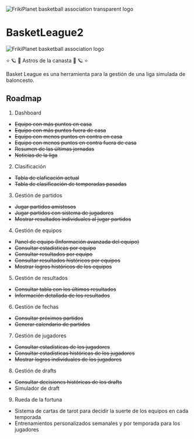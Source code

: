 ![FrikiPlanet basketball association transparent logo](https://i.ibb.co/3CszjxM/image.png)

# BasketLeague2

![FrikiPlanet basketball association logo](https://i.ibb.co/6F4dzMn/image.png)

⭐ 🪐 🏀 Astros de la canasta 🏀 🪐 ⭐

Basket League es una herramienta para la gestión de una liga simulada de baloncesto.

## Roadmap

1. Dashboard
  - <s>Equipo con más puntos en casa</s>
  - <s>Equipo con más puntos fuera de casa</s>
  - <s>Equipo con menos puntos en contra en casa</s>
  - <s>Equipo con menos puntos en contra fuera de casa</s>
  - <s>Resumen de las últimas jornadas</s>
  - <s>Noticias de la liga</s>
2. Clasificación
  - <s>Tabla de claficación actual</s>
  - <s>Tabla de clasificación de temporadas pasadas</s>
3. Gestión de partidos
  - <s>Jugar partidos amistosos</s>
  - <s>Jugar partidos con sistema de jugadores</s>
  - <s>Mostrar resultados individuales al jugar partidos</s>
4. Gestión de equipos
  - <s>Panel de equipo (Información avanzada del equipo)</s>
  - <s>Consultar estadísticas por equipo</s>
  - <s>Consultar resultados por equipo</s>
  - <s>Consultar resultados históricos por equipos</s>
  - <s>Mostrar logros históricos de los equipos</s>
5. Gestión de resultados
  - <s>Consultar tabla con los últimos resultados</s>
  - <s>Información detallada de los resultados</s>
6. Gestión de fechas
  - <s>Consultar próximos partidos</s>
  - <s>Generar calendario de partidos</s>
7. Gestión de jugadores
  - <s>Consultar estadísticas de los jugadores</s>
  - <s>Consultar estadísticas históricas de los jugadores</s>
  - <s>Mostrar logros individuales de los jugadores</s>
8. Gestión de drafts
  - <s>Consultar decisiones históricas de los drafts</s>
  - Simulador de draft
9. Rueda de la fortuna
  - Sistema de cartas de tarot para decidir la suerte de los equipos en cada temporada
  - Entrenamientos personalizados semanales y por temporada para los jugadores

